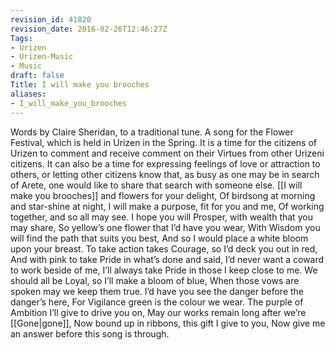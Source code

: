 ```yaml
---
revision_id: 41820
revision_date: 2016-02-26T12:46:27Z
Tags:
- Urizen
- Urizen-Music
- Music
draft: false
Title: I will make you brooches
aliases:
- I_will_make_you_brooches
---
```

Words by Claire Sheridan, to a traditional tune. 
A song for the Flower Festival, which is held in Urizen in the Spring. It is a time for the citizens of Urizen to comment and receive comment on their Virtues from other Urizeni citizens. It can also be a time for expressing feelings of love or attraction to others, or letting other citizens know that, as busy as one may be in search of Arete, one would like to share that search with someone else. 
[[I will make you brooches]] and flowers for your delight,
Of birdsong at morning and star-shine at night,
I will make a purpose, fit for you and me,
Of working together, and so all may see.
I hope you will Prosper, with wealth that you may share,
So yellow’s one flower that I’d have you wear,
With Wisdom you will find the path that suits you best,
And so I would place a white bloom upon your breast. 
To take action takes Courage, so I’d deck you out in red, 
And with pink to take Pride in what’s done and said,
I’d never want a coward to work beside of me, 
I’ll always take Pride in those I keep close to me.
We should all be Loyal, so I’ll make a bloom of blue,
When those vows are spoken may we keep them true.
I’d have you see the danger before the danger’s here,
For Vigilance green is the colour we wear. 
The purple of Ambition I’ll give to drive you on,
May our works remain long after we’re [[Gone|gone]],
Now bound up in ribbons, this gift I give to you, 
Now give me an answer before this song is through.